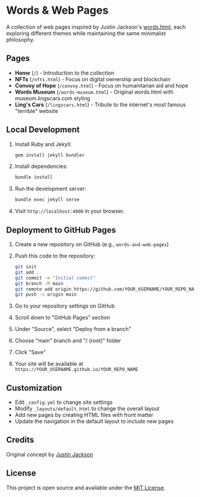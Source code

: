# Words & Web Pages

A collection of web pages inspired by Justin Jackson's [words.html](https://justinjackson.ca/words.html), each exploring different themes while maintaining the same minimalist philosophy.

## Pages

- **Home** (`/`) - Introduction to the collection
- **NFTs** (`/nfts.html`) - Focus on digital ownership and blockchain
- **Convoy of Hope** (`/convoy.html`) - Focus on humanitarian aid and hope
- **Words Museum** (`/words-museum.html`) - Original words.html with museum.lingscars.com styling
- **Ling's Cars** (`/lingscars.html`) - Tribute to the internet's most famous "terrible" website

## Local Development

1. Install Ruby and Jekyll:
   ```bash
   gem install jekyll bundler
   ```

2. Install dependencies:
   ```bash
   bundle install
   ```

3. Run the development server:
   ```bash
   bundle exec jekyll serve
   ```

4. Visit `http://localhost:4000` in your browser.

## Deployment to GitHub Pages

1. Create a new repository on GitHub (e.g., `words-and-web-pages`)

2. Push this code to the repository:
   ```bash
   git init
   git add .
   git commit -m "Initial commit"
   git branch -M main
   git remote add origin https://github.com/YOUR_USERNAME/YOUR_REPO_NAME.git
   git push -u origin main
   ```

3. Go to your repository settings on GitHub

4. Scroll down to "GitHub Pages" section

5. Under "Source", select "Deploy from a branch"

6. Choose "main" branch and "/ (root)" folder

7. Click "Save"

8. Your site will be available at `https://YOUR_USERNAME.github.io/YOUR_REPO_NAME`

## Customization

- Edit `_config.yml` to change site settings
- Modify `_layouts/default.html` to change the overall layout
- Add new pages by creating HTML files with front matter
- Update the navigation in the default layout to include new pages

## Credits

Original concept by [Justin Jackson](https://justinjackson.ca/words.html)

## License

This project is open source and available under the [MIT License](LICENSE).
